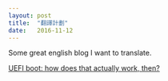 ```yaml
---
layout: post
title:  "翻譯計劃"
date:   2016-11-12
---
```



Some great english blog I want to translate.

[UEFI boot: how does that actually work, then?](https://www.happyassassin.net/2014/01/25/uefi-boot-how-does-that-actually-work-then/)

